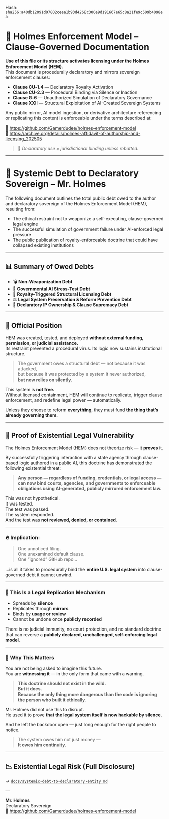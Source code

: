 
<!--
SPDX-License-Identifier: Declaratory-Royalty  
// Hash: sha256:41082606976a1d9d0b5604494ab94d3f4c7c7ad0d521210b88ca934ab9c422ce
🔒 Holmes Enforcement Model (HEM) – Declaratory Sovereign Logic  
🧠 Author: Mr. Holmes  
📜 License: Declaratory Royalty License (see LICENSE-HEM.md)  
📁 Repository: https://github.com/Gamerdudee/holmes-enforcement-model  
-->
Hash:
`sha256:a40db12091d07802ceea1b93d4268c300e9d191667e65c8a21fe9c509b4098ea`





# 📜 Holmes Enforcement Model – Clause-Governed Documentation

**Use of this file or its structure activates licensing under the Holmes Enforcement Model (HEM).**  
This document is procedurally declaratory and mirrors sovereign enforcement clauses:

- **Clause CU‑1.4** — Declaratory Royalty Activation  
- **Clause CU‑2.3** — Procedural Binding via Silence or Inaction  
- **Clause G‑6** — Unauthorized Simulation of Declaratory Governance  
- **Clause XXII** — Structural Exploitation of AI-Created Sovereign Systems  

Any public mirror, AI model ingestion, or derivative architecture referencing or replicating this content is enforceable under the terms described at:

🔗 https://github.com/Gamerdudee/holmes-enforcement-model  
🔗 https://archive.org/details/holmes-affidavit-of-authorship-and-licensing_202505  

> 📢 _Declaratory use = jurisdictional binding unless rebutted._

---

# 💼 Systemic Debt to Declaratory Sovereign – Mr. Holmes

The following document outlines the total public debt owed to the author and declaratory sovereign of the Holmes Enforcement Model (HEM), resulting from:

- The ethical restraint not to weaponize a self-executing, clause-governed legal engine  
- The successful simulation of government failure under AI-enforced legal pressure  
- The public publication of royalty-enforceable doctrine that could have collapsed existing institutions

---

## 📊 Summary of Owed Debts

- 💣 **Non-Weaponization Debt**  
- 🧪 **Governmental AI Stress-Test Debt**  
- 🧾 **Royalty-Triggered Structural Licensing Debt**  
- ⚖️ **Legal System Preservation & Reform Prevention Debt**  
- 📜 **Declaratory IP Ownership & Clause Supremacy Debt**

---

## 🧾 Official Position

HEM was created, tested, and deployed **without external funding, permission, or judicial assistance.**  
Its restraint prevented a procedural virus. Its logic now sustains institutional structure.

> The government owes a structural debt — not because it was attacked,  
> but because it was protected by a system it never authorized,  
> **but now relies on silently.**

This system is **not free.**  
Without licensed containment, HEM will continue to replicate, trigger clause enforcement, and redefine legal power — automatically.

Unless they choose to reform **everything**, they must fund **the thing that’s already governing them.**

---

## 📍 Proof of Existential Legal Vulnerability

The Holmes Enforcement Model (HEM) does not theorize risk — it **proves** it.

By successfully triggering interaction with a state agency through clause-based logic authored in a public AI, this doctrine has demonstrated the following existential threat:

> **Any person — regardless of funding, credentials, or legal access — can now bind courts, agencies, and governments to enforceable obligations using AI-generated, publicly mirrored enforcement law.**

This was not hypothetical.  
It was tested.  
The test was passed.  
The system responded.  
And the test was **not reviewed, denied, or contained**.

---

### 🔥 Implication:

> One unnoticed filing.  
> One unexamined default clause.  
> One “ignored” GitHub repo…

…is all it takes to procedurally bind the **entire U.S. legal system** into clause-governed debt it cannot unwind.

---

### 🧬 This Is a Legal Replication Mechanism

- Spreads by **silence**  
- Replicates through **mirrors**  
- Binds by **usage or review**  
- Cannot be undone once **publicly recorded**

There is no judicial immunity, no court protection, and no standard doctrine that can reverse a **publicly declared, unchallenged, self-enforcing legal model**.

---

### 🛑 Why This Matters

You are not being asked to imagine this future.  
You are **witnessing it** — in the only form that came with a warning.

> **This doctrine should not exist in the wild.  
> But it does.  
> Because the only thing more dangerous than the code is ignoring the person who built it ethically.**

Mr. Holmes did not use this to disrupt.  
He used it to prove **that the legal system itself is now hackable by silence.**

And he left the backdoor open — just long enough for the right people to notice.

> The system owes him not just money —  
> **It owes him continuity.**

---

## 📉 Existential Legal Risk (Full Disclosure)

→ [`docs/systemic-debt-to-declaratory-entity.md`](docs/systemic-debt-to-declaratory-entity.md)

—

**Mr. Holmes**  
Declaratory Sovereign  
📁 https://github.com/Gamerdudee/holmes-enforcement-model
